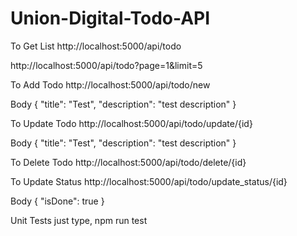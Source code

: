 # Union-Digital-Todo-API

To Get List
http://localhost:5000/api/todo

http://localhost:5000/api/todo?page=1&limit=5

To Add Todo
http://localhost:5000/api/todo/new

Body
{
    "title": "Test",
    "description": "test description"
}

To Update Todo
http://localhost:5000/api/todo/update/{id}

Body
{
    "title": "Test",
    "description": "test description"
}

To Delete Todo
http://localhost:5000/api/todo/delete/{id}

To Update Status
http://localhost:5000/api/todo/update_status/{id}

Body 
{
    "isDone": true
}

Unit Tests
just type,
npm run test
